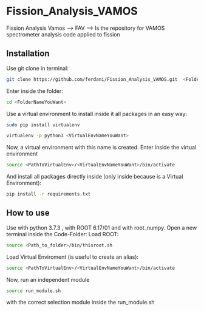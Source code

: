 # Fission_Analysis_VAMOS
Fission Analysis Vamos --> FAV --> Is the repository for VAMOS spectrometer analysis code applied to fission

## Installation<br/>
Use git clone in terminal:
```bash
git clone https://github.com/ferdani/Fission_Analysis_VAMOS.git  <FolderNameYouWant>
```
Enter inside the folder:
```bash
cd <FolderNameYouWant>
```
Use a virtual environment to install inside it all packages in an easy way:
```bash
sudo pip install virtualenv
```
```bash
virtualenv -p python3 <VirtualEnvNameYouWant>
```
Now, a virtual environment with this name <VirtualEnvNameYouWant> is created. Enter inside the virtual environment
```bash
source <PathToVirtualEnv>/<VirtualEnvNameYouWant>/bin/activate
```
And install all packages directly inside (only inside because is a Virtual Environment):
```bash
pip install -r requirements.txt
```

## How to use<br/>
Use with python 3.7.3 , with ROOT 6.17/01 and with root_numpy. Open a new terminal inside the Code-Folder:
Load ROOT:
```bash
source <Path_to_folder>/bin/thisroot.sh
```
Load Virtual Enviroment (is useful to create an alias):
```bash
source <PathToVirtualEnv>/<VirtualEnvNameYouWant>/bin/activate
```
Now, run an independent module
```bash
source run_module.sh
```
with the correct selection module inside the run_module.sh
